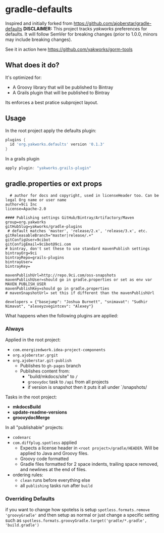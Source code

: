 # gradle-defaults
Inspired and initially forked from https://github.com/ajoberstar/gradle-defaults
**DISCLAIMER:** This project tracks _yakworks_ preferences for defaults. It will follow SemVer for breaking changes (prior to 1.0.0, minors may include breaking changes).

See it in action here https://github.com/yakworks/gorm-tools

## What does it do?

It's optimized for:

* A Groovy library that will be published to Bintray
* A Grails plugin that will be published to Bintray

Its enforces a best pratice subproject layout.

## Usage

In the root project apply the defaults plugin:

```groovy
plugins {
  id 'org.yakworks.defaults' version '0.1.3'
}
```

In a grails plugin

```groovy
apply plugin: "yakworks.grails-plugin"
```

## gradle.properties or ext props

```
  # author for docs and copyright, used in licenseHeader too. Can be legal Org name or user name
author=9ci Inc
license=Apache-2.0

#### Publishing settings GitHub/Bintray/Artifactory/Maven
group=org.yakworks
gitHubSlug=yakworks/gradle-plugins
 # default matches 'master', 'release/2.x', 'release/3.x', etc.
gitReleasableBranch="master|release/.+" 
gitConfigUser=9cibot
gitConfigEmail=9cibot@9ci.com
# bintray, don't set these to use standard mavenPublish settings
bintrayOrg=9ci
bintrayRepo=grails-plugins
bintrayUser=
bintrayKey=

mavenPublishUrl=http://repo.9ci.com/oss-snapshots
mavenPublishUser=should go in gradle.properties or set as env var MAVEN_PUBLISH_USER
mavenPublishKey=should go in gradle.properties 
# mavenSnapshotUrl= set this if different than the mavenPublishUrl

developers = {"basejump": "Joshua Burnett", "snimavat": "Sudhir Nimavat", "alexeyzvegintcev": "Alexey"}

```

What happens when the following plugins are applied:

### Always

Applied in the root project:

- `com.energizedwork.idea-project-components`
- `org.ajoberstar.grgit`
- `org.ajoberstar.git-publish`
  - Publishes to `gh-pages` branch
  - Publishes content from:
    - "build/mkdocs/site" to `/`
    - `groovydoc` task to `/api` from all projects
    - if version is snapshot then it puts it all under `/snapshots/

Tasks in the root project:

- **mkdocsBuild**
- **update-readme-versions**
- **groovydocMerge**

In all "publishable" projects:

- `codenarc`
- `com.diffplug.spotless` applied
  - Expects a license header in `<root project>/gradle/HEADER`. Will be applied to Java and Groovy files.
  - Groovy code formatted
  - Gradle files formatted for 2 space indents, trailing space removed, and newlines at the end of files.
- ordering rules:
  - `clean` runs before everything else
  - all `publishing` tasks run after `build`


### Overriding Defaults
if you want to change how spotelss is setup
`spotless.formats.remove 'groovyGradle'` and then setup as normal or
just change a specific setting such as `spotless.formats.groovyGradle.target('gradle/*.gradle', 'build.gradle')`


